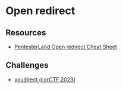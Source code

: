 # Open redirect

## Resources

* [PentesterLand Open redirect Cheat Sheet](https://pentester.land/blog/open-redirect-cheatsheet/)

## Challenges

* [youdirect (corCTF 2023)](/gitbook/challenges/corCTF-2023/youdirect.md)